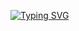 [![Typing SVG](https://readme-typing-svg.demolab.com/?lines=H+E+Y;I+T+S+S+A+U+R+A+B+H)](https://git.io/typing-svg)
